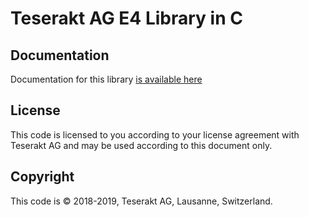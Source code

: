 
# Teserakt AG E4 Library in C

## Documentation

Documentation for this library [is available here](doc/rendered/index.html)

## License

This code is licensed to you according to your license agreement with Teserakt 
AG and may be used according to this document only.

## Copyright

This code is &copy; 2018-2019, Teserakt AG, Lausanne, Switzerland.
